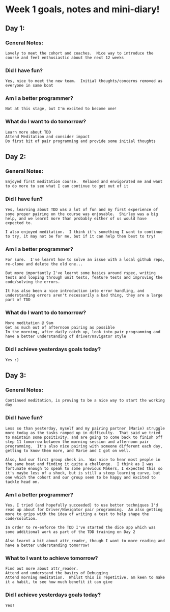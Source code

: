 # Week 1 goals, notes and mini-diary!

## Day 1:

### General Notes:

    Lovely to meet the cohort and coaches.  Nice way to introduce the course and feel enthusiastic about the next 12 weeks

### Did I have fun?
    Yes, nice to meet the new team.  Initial thoughts/concerns removed as everyone in same boat

### Am I a better programmer?
    Not at this stage, but I'm excited to become one!

### What do I want to do tomorrow?
    Learn more about TDD
    Attend Meditation and consider impact
    Do first bit of pair programming and provide some initial thoughts

## Day 2:

### General Notes:

    Enjoyed first meditation course.  Relaxed and envigorated me and want to do more to see what I can continue to get out of it

### Did I have fun?

    Yes, learning about TDD was a lot of fun and my first experience of some proper pairing on the course was enjoyable.  Shirley was a big help, and we learnt more than probably either of us would have expected to.

    I also enjoyed meditation.  I think it's something I want to continue to try, it may not be for me, but if it can help then best to try!

### Am I a better programmer?

    For sure.  I've learnt how to solve an issue with a local github repo, re-clone and delete the old one...

    But more importantly I've learnt some basics around rspec, writing tests and looping through unit tests, feature tests and improving the code/solving the errors.

    It has also been a nice introduction into error handling, and understanding errors aren't necessarily a bad thing, they are a large part of TDD

### What do I want to do tomorrow?

    More meditation @ 9am
    Get as much out of afternoon pairing as possible
    In the morning, after daily catch up, look into pair programming and have a better understanding of driver/navigator style

### Did I achieve yesterdays goals today?

    Yes :)

## Day 3:

### General Notes:

    Continued meditation, is proving to be a nice way to start the working day

### Did I have fun?

    Less so than yesterday, myself and my pairing partner (Marie) struggle more today as the tasks ramped up in difficulty.  That said we tried to maintain some positivity, and are going to come back to finish off step 11 tomorrow between the morning session and afternoon pair programming.  It's also nice pairing with someone different each day, getting to know them more, and Marie and I got on well.
    
    Also, had our first group check in.  Was nice to hear most people in the same boat and finding it quite a challenge.  I think as I was fortunate enough to speak to some previous Makers, I expected this so it's maybe less of a shock, but is still a steep learning curve, but one which the cohort and our group seem to be happy and excited to tackle head on.

### Am I a better programmer?    
    
    Yes. I tried (and hopefully succeeded) to use better techniques I'd read up about for Driver/Navigator pair programming.  Am also getting more to grips with the idea of writing a test to help shape the code/solution.

    In order to re-enforce the TDD I've started the dice app which was some additional work as part of the TDD training on Day 2

    Also learnt a bit about attr_reader, though I want to more reading and have a better understanding tomorrow!

### What to I want to achieve tomorrow?

    Find out more about attr_reader.
    Attend and understand the basics of Debugging
    Attend morning meditation.  Whilst this is repetitive, am keen to make it a habit, to see how much benefit it can give

### Did I achieve yesterdays goals today?

    Yes!